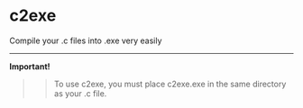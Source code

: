 # c2exe
Compile your .c files into .exe very easily
________________________________________________

**Important!**
>> To use c2exe, you must place c2exe.exe in the same directory as your .c file.
